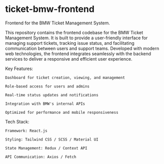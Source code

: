 # ticket-bmw-frontend
Frontend for the BMW Ticket Management System.

This repository contains the frontend codebase for the BMW Ticket Management System. It is built to provide a user-friendly interface for managing support tickets, tracking issue status, and facilitating communication between users and support teams. Developed with modern web technologies, the frontend integrates seamlessly with the backend services to deliver a responsive and efficient user experience.

Key Features:

    Dashboard for ticket creation, viewing, and management

    Role-based access for users and admins

    Real-time status updates and notifications

    Integration with BMW's internal APIs

    Optimized for performance and mobile responsiveness

Tech Stack:

    Framework: React.js 

    Styling: Tailwind CSS / SCSS / Material UI

    State Management: Redux / Context API

    API Communication: Axios / Fetch
